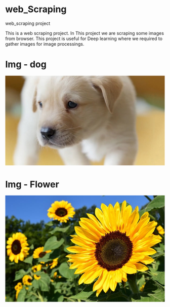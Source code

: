 # web_Scraping
web_scraping project

This is a web scraping project. In This project we are scraping some images from browser. This project is useful for  Deep learning where we required to gather images for image processings.


#  Img - dog
![sample Image](images\dog\jpg_3.jpg)

#  Img - Flower
![sample Image](images\flower\jpg_5.jpg)
